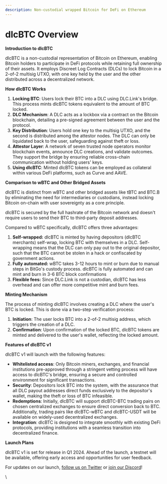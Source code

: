 ```yaml
---
description: Non-custodial wrapped Bitcoin for DeFi on Ethereum
---
```


# dlcBTC Overview

**Introduction to dlcBTC**

dlcBTC is a non-custodial representation of Bitcoin on Ethereum, enabling Bitcoin holders to participate in DeFi protocols while retaining full ownership of their assets. It employs Discreet Log Contracts (DLCs) to lock Bitcoin in a 2-of-2 multisig UTXO, with one key held by the user and the other distributed across a decentralized network.

**How dlcBTC Works**

1. **Locking BTC**: Users lock their BTC into a DLC using DLC.Link's bridge. This process mints dlcBTC tokens equivalent to the amount of BTC locked.
2. **DLC Mechanism**: A DLC acts as a lockbox via a contract on the Bitcoin blockchain, detailing a pre-signed agreement between the user and the protocol.
3. **Key Distribution**: Users hold one key to the multisig UTXO, and the second is distributed among the attestor nodes. The DLC can only be liquidated back to the user, safeguarding against theft or loss.
4. **Attestor Layer**: A network of seven trusted node operators monitor blockchain events, announce DLC creations, and validate outcomes. They support the bridge by ensuring reliable cross-chain communication without holding users' keys.
5. **Using dlcBTC**: Minted dlcBTC tokens can be employed as collateral within various DeFi platforms, such as Curve and AAVE.

**Comparison to wBTC and Other Bridged Assets**

dlcBTC is distinct from wBTC and other bridged assets like tBTC and BTC.B by eliminating the need for intermediaries or custodians, instead locking Bitcoin on-chain with user sovereignty as a core principle.&#x20;

dlcBTC is secured by the full hashrate of the Bitcoin network and doesn't require users to send their BTC to third-party deposit addresses.

Compared to wBTC specifically, dlcBTC offers three advantages:

1. **Self-wrapped:** dlcBTC is minted by having depositors (dlcBTC merchants) self-wrap, locking BTC with themselves in a DLC. Self-wrapping means that the DLC can only pay out to the original depositor, such that the BTC cannot be stolen in a hack or confiscated by government actions.
2. **Fully automated:** wBTC takes 3-12 hours to mint or burn due to manual steps in BitGo's custody process. dlcBTC is fully automated and can mint and burn in 3-6 BTC block confirmations
3. **Flexible fees:** Since DLC.Link is not a custodian, dlcBTC has less overhead and can offer more competitive mint and burn fees.

**Minting Mechanism**

The process of minting dlcBTC involves creating a DLC where the user's BTC is locked. This is done via a two-step verification process:

1. **Initiation**: The user locks BTC into a 2-of-2 multisig address, which triggers the creation of a DLC.
2. **Confirmation**: Upon confirmation of the locked BTC, dlcBTC tokens are minted and delivered to the user's wallet, reflecting the locked amount.

**Features of dlcBTC v1**

dlcBTC v1 will launch with the following features:

* **Whitelisted access**: Only Bitcoin miners, exchanges, and financial institutions pre-approved through a stringent vetting process will have access to dlcBTC's bridge, ensuring a secure and controlled environment for significant transactions.
* **Security**: Depositors lock BTC into the system, with the assurance that all DLC payout addresses direct funds exclusively to the depositor's wallet, making the theft or loss of BTC infeasible.
* **Redemptions**: Initially, dlcBTC will support dlcBTC-BTC trading pairs on chosen centralized exchanges to ensure direct conversion back to BTC. Additionally, trading pairs like dlcBTC-wBTC and dlcBTC-USDT will be available on widely-used decentralized exchanges.
* **Integration**: dlcBTC is designed to integrate smoothly with existing DeFi protocols, providing institutions with a seamless transition into decentralized finance.

**Launch Plans**

dlcBTC v1 is set for release in Q1 2024. Ahead of the launch, a testnet will be available, offering early access and opportunities for user feedback.&#x20;

For updates on our launch, [follow us on Twitter](https://twitter.com/dlc\_link) or [join our Discord](https://discord.gg/pA4rVKfNAA)!

\
